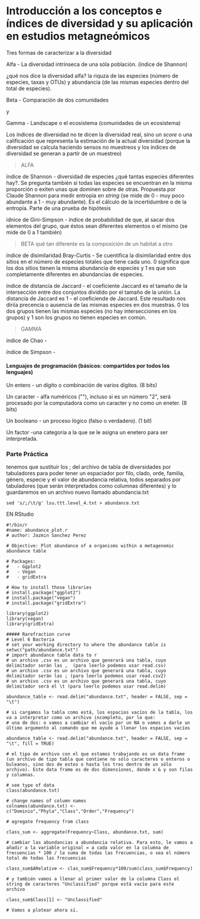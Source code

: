 # Introducción a los conceptos e índices de diversidad y su aplicación en estudios metagneómicos

Tres formas de caracterizar a la diversidad

Alfa - La diversidad intrínseca de una sóla población. (índice de Shannon)

¿qué nos dice la diversidad alfa? la riquza de las especies (número de especies, taxas y OTUs) y abundancia (de las mismas especies dentro del total de especies).

Beta - Comparación de dos comunidades

y 

Gamma - Landscape o el ecosistema (comunidades de un ecosistema)

Los índices de diversidad no te dicen la diversidad real, sino un _score_ o una calificación que representa la estimación de la actual diversidad (porque la diversidad se calcula haciendo sensos no muestreos y los índices de diversidad se generan a partir de un muestreo)

> ALFA

índice de Shannon - diversidad de especies ¿qué tantas especies diferentes hay?. Se pregunta también si todas las especies se encuentran en la misma proporción o exiten unas que dominen sobre de otras. Propuesta por Claude Shannon para medir entropía en _string_ (se mide de 0 - muy poco abundante a 1 - muy abundante). Es el cálculo de la incertidumbre o de la entropía. Parte de una prueba de hipótesis

ídnice de Gini-Simpson - índice de probabilidad de que, al sacar dos elementos del grupo, que éstos sean diferentes elementos o el mismo (se mide de 0 a 1 también)


> BETA qué tan diferente es la composición de un habitat a otro

índice de disimilaridad Bray-Curtis - Se cuentifica la disimilaridad entre dos sitios en el número de especies totales que tiene cada uno. 0 significa que los dos sitios tienen la misma abundancia de especies y 1 es que son completamente diferentes en abundancias de especies.

índice de distancia de Jaccard - el coeficiente Jaccard es el tamaño de la intersección entre dos conjuntos dividido por el tamaño de la unión. La distancia de Jaccard es 1 - el coeficiende de Jaccard. Este resultado nos diriía precencia o ausencia de las mismas especies en dos muestras. 0 los dos grupos tienen las mismas especies (no hay intersecciones en los grupos) y 1 son los grupos no tienen especies en común.

> GAMMA


índice de Chao - 

índice de Simpson - 


#### Lenguajes de programación (básicos: compartidos por todos los lenguajes)

Un entero - un dígito o combinación de varios dígitos. (8 bits)

Un caracter - alfa numéricos (""), incluso si es un número "2", será procesado por la computadora como un caracter y no como un eneter. (8 bits)

Un booleano - un proceso lógico (falso o verdadero). (1 bit)

Un factor -una categoría a la que se le asigna un enetero para ser interpretada.



### Parte Práctica


tenemos que sustituir los ; del archivo de tabla de diversidades por tabuladores para poder tener un espaciador por filo, clado, orde, familia, género, especie y el valor de abundancia relativa, todos separados por tabuladores (que serán interpretados como columnas diferentes) y lo guardaremos en un archivo nuevo llamado abundancia.txt

``sed 's/;/\t/g' lsu.ttt.level_4.txt > abundance.txt``


EN RStudio


````
#!/bin/r
#name: abundance_plot.r
# author: Jazmin Sanchez Perez

# Objective: Plot abundance of a organisms within a metagenomic abundance table

# Packages:
#	- Ggplot2
#	- Vegan
#	- gridExtra

# How to install those libraries
# install.package("ggplot2")
# install.package("vegan")
# install.package("gridExtra")

library(ggplot2)
library(vegan)
library(gridExtra)

##### Rarefraction curve
# Level 6 Bacteria
# set your working directory to where the abundance table is setwc("path/abundance.txt")
# import abundance table data to r
# un archivo .csv es un archivo que generará una tabla, cuyo delimitador serán las ,  (para leerlo podemos usar read.csv)
# un archivo .csv es un archivo que generará una tabla, cuyo delimitador serán las ; (para leerlo podemos usar read.csv2)
# un archivo .csv es un archivo que generará una tabla, cuyo delimitador será el \t (para leerlo podemos usar read.delim)

abundance_table <- read.delim("abundance.txt", header = FALSE, sep = "\t")

# si cargamos la tabla como está, los espacios vacíos de la tabla, los va a interpretar como un archivo incompleto, por lo que:
# una de dos: o vamos a cambiar el vacío por un NA o vamos a darle un último argumento al comando que me ayude a llenar los espacios vacíos

abundance_table <- read.delim("abundance.txt", header = FALSE, sep = "\t", fill = TRUE)

# el tipo de archivo con el que estamos trabajando es un data frame (un archivo de tipo tabla que contiene no sólo caracteres o enteros o buleanos, sino dos de estos o hasta los tres dentro de un sólo archivo). Este data frame es de dos dimensiones, donde x & y son filas y columnas.

# see type of data
class(abundance.txt)

# change names of column names
colnames(abundance.txt) <- c("Dominio","Phyla","Class","Order","Frequency")

# agregate frequency from class

class_sum <- aggregate(Frequency~Class, abundance.txt, sum)

# cambiar las abundancias a abundancia relativa. Para esto, le vamos a añadir a la variable original = a cada valor en la columna de frecuencias * 100 / la suma de todas las frecuencias, o sea el número total de todas las frecuencias

class_sum$ARelative <- clas_sum$Frequency*100/sum(class_sum$Frequency)

# y también vamos a llenar al primer valor de la columna Class el string de caracteres "Unclassified" porque está vacío para este archivo

class_sum$Class[1] <- "Unclassified"

# Vamos a plotear ahora sí.









````









